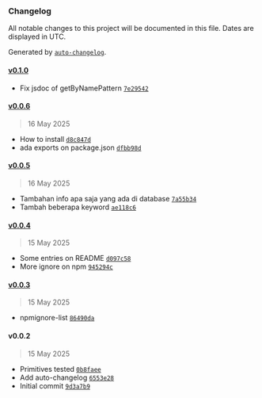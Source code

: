 ### Changelog

All notable changes to this project will be documented in this file. Dates are displayed in UTC.

Generated by [`auto-changelog`](https://github.com/CookPete/auto-changelog).

#### [v0.1.0](https://github.com/adhisimon/node-indonesia-subdivision-area/compare/v0.0.6...v0.1.0)

- Fix jsdoc of getByNamePattern [`7e29542`](https://github.com/adhisimon/node-indonesia-subdivision-area/commit/7e29542d366644702add182974116f2d3dcce78c)

#### [v0.0.6](https://github.com/adhisimon/node-indonesia-subdivision-area/compare/v0.0.5...v0.0.6)

> 16 May 2025

- How to install [`d8c847d`](https://github.com/adhisimon/node-indonesia-subdivision-area/commit/d8c847d0916e4cfbf9bb3e33f3e9b14712f936bb)
- ada exports on package.json [`dfbb98d`](https://github.com/adhisimon/node-indonesia-subdivision-area/commit/dfbb98dd94e3e42815f97f24098ced471c15b01d)

#### [v0.0.5](https://github.com/adhisimon/node-indonesia-subdivision-area/compare/v0.0.4...v0.0.5)

> 16 May 2025

- Tambahan info apa saja yang ada di database [`7a55b34`](https://github.com/adhisimon/node-indonesia-subdivision-area/commit/7a55b34e1e218c18aab5246b2c56dc0401289acf)
- Tambah beberapa keyword [`ae118c6`](https://github.com/adhisimon/node-indonesia-subdivision-area/commit/ae118c68ddb16fddd73a6dc53d2bdc1c0b2c987a)

#### [v0.0.4](https://github.com/adhisimon/node-indonesia-subdivision-area/compare/v0.0.3...v0.0.4)

> 15 May 2025

- Some entries on README [`d097c58`](https://github.com/adhisimon/node-indonesia-subdivision-area/commit/d097c587e7ed4cf3d52c6b1b27b7213257cc8b41)
- More ignore on npm [`945294c`](https://github.com/adhisimon/node-indonesia-subdivision-area/commit/945294cf08c8f579e263219854857fc9fd65f6de)

#### [v0.0.3](https://github.com/adhisimon/node-indonesia-subdivision-area/compare/v0.0.2...v0.0.3)

> 15 May 2025

- npmignore-list [`86490da`](https://github.com/adhisimon/node-indonesia-subdivision-area/commit/86490daf093128f716c5ced53411569eddf40f82)

#### v0.0.2

> 15 May 2025

- Primitives tested [`0b8faee`](https://github.com/adhisimon/node-indonesia-subdivision-area/commit/0b8faee478a6ccf2b4a0320559ef9ba34a2167bb)
- Add auto-changelog [`6553e28`](https://github.com/adhisimon/node-indonesia-subdivision-area/commit/6553e28cd2b9cf57897acd4d4121925eb2dd6b25)
- Initial commit [`9d3a7b9`](https://github.com/adhisimon/node-indonesia-subdivision-area/commit/9d3a7b91555e95999ebe1680bfd7f93347dc2ea6)
